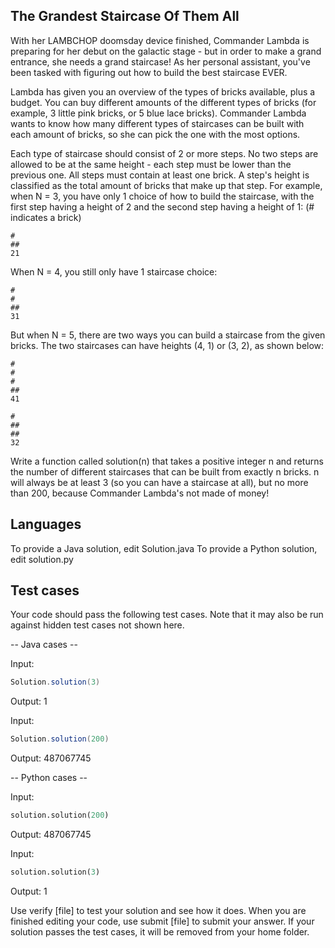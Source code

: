 ## The Grandest Staircase Of Them All

With her LAMBCHOP doomsday device finished, Commander Lambda is preparing for her debut on the galactic stage - but in order to make a grand entrance, she needs a grand staircase! As her personal assistant, you've been tasked with figuring out how to build the best staircase EVER. 

Lambda has given you an overview of the types of bricks available, plus a budget. You can buy different amounts of the different types of bricks (for example, 3 little pink bricks, or 5 blue lace bricks). Commander Lambda wants to know how many different types of staircases can be built with each amount of bricks, so she can pick the one with the most options. 

Each type of staircase should consist of 2 or more steps.  No two steps are allowed to be at the same height - each step must be lower than the previous one. All steps must contain at least one brick. A step's height is classified as the total amount of bricks that make up that step.
For example, when N = 3, you have only 1 choice of how to build the staircase, with the first step having a height of 2 and the second step having a height of 1: (# indicates a brick)
```
#
##
21
```

When N = 4, you still only have 1 staircase choice:
```
#
#
##
31
```
 
But when N = 5, there are two ways you can build a staircase from the given bricks. The two staircases can have heights (4, 1) or (3, 2), as shown below:
```
#
#
#
##
41
```
```
#
##
##
32
```
Write a function called solution(n) that takes a positive integer n and returns the number of different staircases that can be built from exactly n bricks. n will always be at least 3 (so you can have a staircase at all), but no more than 200, because Commander Lambda's not made of money!

## Languages

To provide a Java solution, edit Solution.java
To provide a Python solution, edit solution.py

## Test cases
Your code should pass the following test cases.
Note that it may also be run against hidden test cases not shown here.

-- Java cases --

Input:
```java
Solution.solution(3)
```

Output:
    1

Input:
```java
Solution.solution(200)
```
Output:
    487067745

-- Python cases --

Input:
```python
solution.solution(200)
```
Output:
    487067745

Input:
```python
solution.solution(3)
```
Output:
    1

Use verify [file] to test your solution and see how it does. When you are finished editing your code, use submit [file] to submit your answer. If your solution passes the test cases, it will be removed from your home folder.